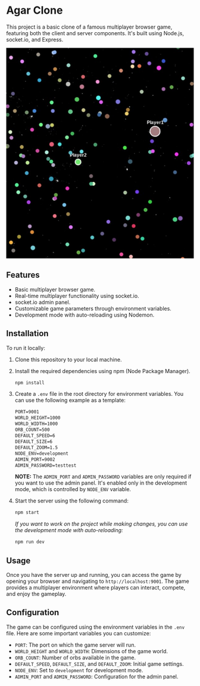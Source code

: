 # Agar Clone

This project is a basic clone of a famous multiplayer browser game, featuring both the client and server components. It's built using Node.js, socket.io, and Express.

![image](docs/image.jpg)


## Features

- Basic multiplayer browser game.
- Real-time multiplayer functionality using socket.io.
- socket.io admin panel.
- Customizable game parameters through environment variables.
- Development mode with auto-reloading using Nodemon.

## Installation

To run it locally:

1. Clone this repository to your local machine.

2. Install the required dependencies using npm (Node Package Manager).
   ```sh
   npm install
   ```

3. Create a `.env` file in the root directory for environment variables. You can use the following example as a template:
   ```env
   PORT=9001
   WORLD_HEIGHT=1000
   WORLD_WIDTH=1000
   ORB_COUNT=500
   DEFAULT_SPEED=6
   DEFAULT_SIZE=6
   DEFAULT_ZOOM=1.5
   NODE_ENV=development
   ADMIN_PORT=9002
   ADMIN_PASSWORD=testtest
   ```
    **NOTE:** The `ADMIN_PORT` and `ADMIN_PASSWORD` variables are only required if you want to use the admin panel. It's enabled only in the development mode, which is controlled by `NODE_ENV` variable.

4. Start the server using the following command:
   ```sh
   npm start
   ```

    *If you want to work on the project while making changes, you can use the development mode with auto-reloading:*

    ```sh
    npm run dev
    ```

## Usage

Once you have the server up and running, you can access the game by opening your browser and navigating to `http://localhost:9001`. The game provides a multiplayer environment where players can interact, compete, and enjoy the gameplay.

## Configuration

The game can be configured using the environment variables in the `.env` file. Here are some important variables you can customize:

- `PORT`: The port on which the game server will run.
- `WORLD_HEIGHT` and `WORLD_WIDTH`: Dimensions of the game world.
- `ORB_COUNT`: Number of orbs available in the game.
- `DEFAULT_SPEED`, `DEFAULT_SIZE`, and `DEFAULT_ZOOM`: Initial game settings.
- `NODE_ENV`: Set to `development` for development mode.
- `ADMIN_PORT` and `ADMIN_PASSWORD`: Configuration for the admin panel.
